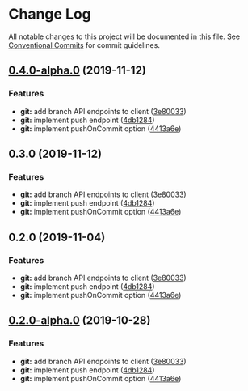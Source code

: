 # Change Log

All notable changes to this project will be documented in this file.
See [Conventional Commits](https://conventionalcommits.org) for commit guidelines.

## [0.4.0-alpha.0](https://github.com/tinacms/tinacms/compare/@tinacms/git-client@0.1.6-alpha.0...@tinacms/git-client@0.4.0-alpha.0) (2019-11-12)

### Features

- **git:** add branch API endpoints to client ([3e80033](https://github.com/tinacms/tinacms/commit/3e80033))
- **git:** implement push endpoint ([4db1284](https://github.com/tinacms/tinacms/commit/4db1284))
- **git:** implement pushOnCommit option ([4413a6e](https://github.com/tinacms/tinacms/commit/4413a6e))

## 0.3.0 (2019-11-12)

### Features

- **git:** add branch API endpoints to client ([3e80033](https://github.com/tinacms/tinacms/commit/3e80033))
- **git:** implement push endpoint ([4db1284](https://github.com/tinacms/tinacms/commit/4db1284))
- **git:** implement pushOnCommit option ([4413a6e](https://github.com/tinacms/tinacms/commit/4413a6e))

## 0.2.0 (2019-11-04)

### Features

- **git:** add branch API endpoints to client ([3e80033](https://github.com/tinacms/tinacms/commit/3e80033))
- **git:** implement push endpoint ([4db1284](https://github.com/tinacms/tinacms/commit/4db1284))
- **git:** implement pushOnCommit option ([4413a6e](https://github.com/tinacms/tinacms/commit/4413a6e))

## [0.2.0-alpha.0](https://github.com/tinacms/tinacms/compare/@tinacms/git-client@0.1.6-alpha.0...@tinacms/git-client@0.2.0-alpha.0) (2019-10-28)

### Features

- **git:** add branch API endpoints to client ([3e80033](https://github.com/tinacms/tinacms/commit/3e80033))
- **git:** implement push endpoint ([4db1284](https://github.com/tinacms/tinacms/commit/4db1284))
- **git:** implement pushOnCommit option ([4413a6e](https://github.com/tinacms/tinacms/commit/4413a6e))
